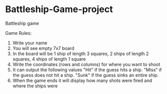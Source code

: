 # Battleship-Game-project
Battleship game

Game Rules:
1) Write your name
2) You will see empty 7x7 board
3) In the board will be 1 ship of length 3 squares, 2 ships of length 2 squares, 4 ships of length 1 square
4) Write the coordinates (rows and columns) for where you want to shoot
5) It can output the following values
   "Hit" if the guess hits a ship.
   "Miss" if the guess does not hit a ship.
   "Sunk" if the guess sinks an entire ship.
6) When the game ends it will display how many shots were fired and where the ships were
